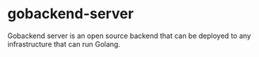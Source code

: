 # gobackend-server
Gobackend server is an open source backend that can be deployed to any infrastructure that can run Golang.
